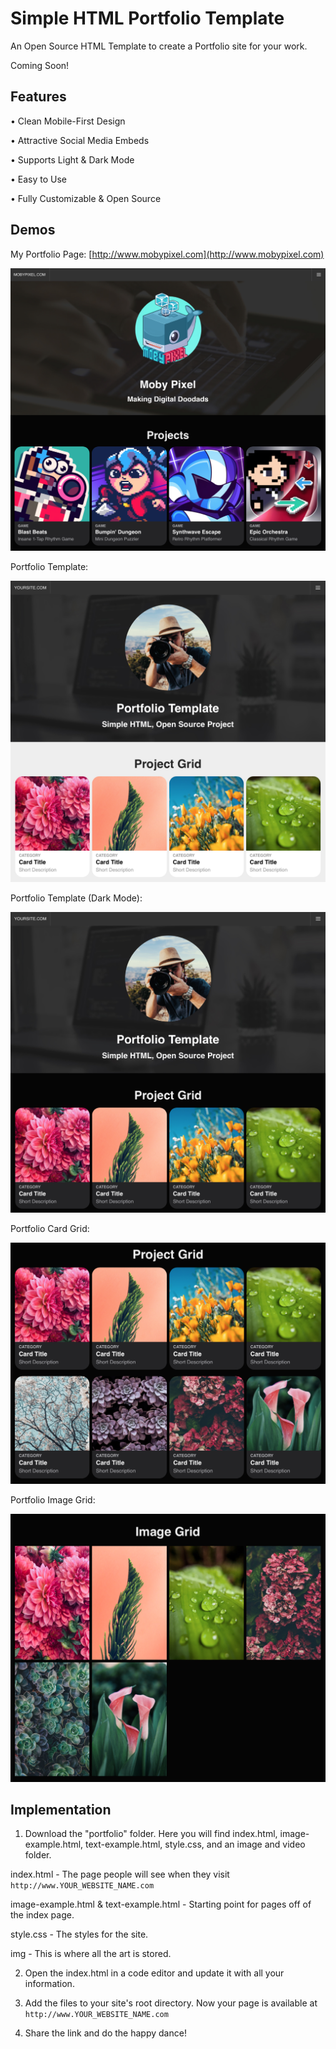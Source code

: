 # Simple HTML Portfolio Template

An Open Source HTML Template to create a Portfolio site for your work. 

Coming Soon!

<!-- (Click the image to watch Portfolio Template | Introduction & Tutorial)

[![Simple Portfolio Template | Introduction & Tutorial | Open Source HTML Page](https://img.youtube.com/vi/RlTcHFIg8gU/0.jpg)](https://www.youtube.com/watch?v=RlTcHFIg8gU "Simple Portfolio Template | Introduction & Tutorial | Open Source HTML Page")
-->

## Features

• Clean Mobile-First Design

• Attractive Social Media Embeds

• Supports Light & Dark Mode

• Easy to Use

• Fully Customizable & Open Source


## Demos

My Portfolio Page: [http://www.mobypixel.com](http://www.mobypixel.com)


![My Portfolio Page](https://github.com/NickCulbertson/VidTest/blob/master/portfolio1.png)

Portfolio Template:

![Portfolio Template Light](https://github.com/NickCulbertson/VidTest/blob/master/portfolio2.png)

Portfolio Template (Dark Mode):

![Portfolio Template Dark](https://github.com/NickCulbertson/VidTest/blob/master/portfolio3.png)

Portfolio Card Grid:

![Portfolio Card Grid](https://github.com/NickCulbertson/VidTest/blob/master/portfolio4.png)

Portfolio Image Grid:

![Portfolio Image Grid](https://github.com/NickCulbertson/VidTest/blob/master/portfolio5.png)

## Implementation

1. Download the "portfolio" folder. Here you will find index.html, image-example.html, text-example.html, style.css, and an image and video folder.

index.html - The page people will see when they visit `http://www.YOUR_WEBSITE_NAME.com`

image-example.html & text-example.html - Starting point for pages off of the index page.

style.css - The styles for the site.

img - This is where all the art is stored.

2. Open the index.html in a code editor and update it with all your information.

3. Add the files to your site's root directory. Now your page is available at
`http://www.YOUR_WEBSITE_NAME.com`

4. Share the link and do the happy dance!
<!-- 
## Optional Features

By default, the cover image will be square. If you want a rectangular cover image, you can change height and width values of `.coverArt` and `.coverDiv` (height of container) in the `style.css` file:
```
style.css

.coverArt {
    ...
    max-height:  320px;
    max-width:   320px;
    ...
}

.coverDiv {
    height: 320px;
}
```

Delete this line to remove the image corner rounding:

```
style.css

.coverArt {
    ...
    border-radius: 160px 160px 160px 160px;
    ...
}
```

Make multiple sections like this:

```
index.html

...

<h1>Section 1 Title</h1>
<p>A brief description.</p>
    

<h1>Section 2 Title</h1>
<p>A brief description.</p>
...
```

## About This Project

Simple HTML Portfolio Template is an Open Source project to create an easy site for your work. No fluff or unnecessary code bloat. It's minimal and built to be easily customized and maintained. Watch the tutorial video for a quick explanation on what does what.
            
I'm making this template Open Source because I want to empower creatives to support themselves. I hope it helps make your first impression for your followers most triumphant! If you have any questions, suggestions, or feedback please send them my way. This is as much for me as it is for you. If you use it, send me a link! I'd love to see your work.

Enjoy!

Nick Culbertson [@MobyPixel](https://twitter.com/MobyPixel)

[MobyPixel.com](http://www.mobypixel.com)


## Want to support this project?

Share the project and/or drop some change in the tip jar. If I've saved you some time in development, please compensate my efforts so that I can keep making cool stuff. Donations are not required, but greatly appreciated! :D

[![paypal](https://www.paypalobjects.com/en_US/i/btn/btn_donateCC_LG.gif)](https://www.paypal.com/cgi-bin/webscr?cmd=_s-xclick&hosted_button_id=HKHYVRMC53W7C) -->
